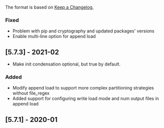 The format is based on [Keep a Changelog](https://keepachangelog.com/en/1.0.0/),
### Fixed
- Problem with pip and cryptography and updated packages' versions
- Enable multi-line option for append load
  
## [5.7.3] - 2021-02
- Make init condensation optional, but true by default.
  
### Added
- Modify append load to support more complex partitioning strategies without file_regex
- Added support for configuring write load mode and num output files in append load

## [5.7.1] - 2020-01